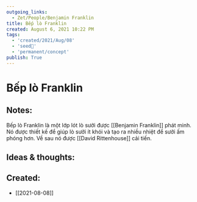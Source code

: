 ```yaml
---
outgoing_links:
  - Zet/People/Benjamin Franklin
title: Bếp lò Franklin
created: August 6, 2021 10:22 PM
tags:
  - 'created/2021/Aug/08'
  - 'seed🥜'
  - 'permanent/concept'
publish: True
---
```

# Bếp lò Franklin

## Notes:
Bếp lò Franklin là một lớp lót lò sưởi  được [[Benjamin Franklin]] phát minh. Nó được thiết kế để giúp lò sưởi ít khói và tạo ra nhiều nhiệt để sưởi ấm phóng hơn. Về sau nó được [[David Rittenhouse]] cải tiến.

## Ideas & thoughts:
## Created:
- [[2021-08-08]]

